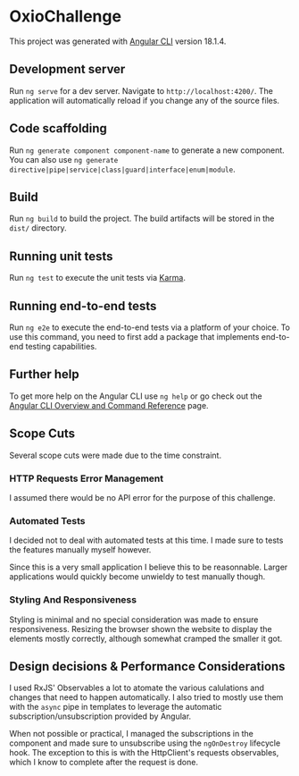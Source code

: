 # OxioChallenge

This project was generated with [Angular CLI](https://github.com/angular/angular-cli) version 18.1.4.

## Development server

Run `ng serve` for a dev server. Navigate to `http://localhost:4200/`. The application will automatically reload if you change any of the source files.

## Code scaffolding

Run `ng generate component component-name` to generate a new component. You can also use `ng generate directive|pipe|service|class|guard|interface|enum|module`.

## Build

Run `ng build` to build the project. The build artifacts will be stored in the `dist/` directory.

## Running unit tests

Run `ng test` to execute the unit tests via [Karma](https://karma-runner.github.io).

## Running end-to-end tests

Run `ng e2e` to execute the end-to-end tests via a platform of your choice. To use this command, you need to first add a package that implements end-to-end testing capabilities.

## Further help

To get more help on the Angular CLI use `ng help` or go check out the [Angular CLI Overview and Command Reference](https://angular.dev/tools/cli) page.


## Scope Cuts

Several scope cuts were made due to the time constraint.

### HTTP Requests Error Management
I assumed there would be no API error for the purpose of this challenge.

### Automated Tests
I decided not to deal with automated tests at this time. I made sure to tests the features manually myself however.

Since this is a very small application I believe this to be reasonnable. Larger applications would quickly become unwieldy to test manually though.

### Styling And Responsiveness
Styling is minimal and no special consideration was made to ensure responsiveness.
Resizing the browser shown the website to display the elements mostly correctly, although somewhat cramped the smaller it got.

## Design decisions & Performance Considerations

I used RxJS' Observables a lot to atomate the various calulations and changes that need to happen automatically. I also tried to mostly use them with the `async` pipe in templates to leverage the automatic subscription/unsubscription provided by Angular.

When not possible or practical, I managed the subscriptions in the component and made sure to unsubscribe using the `ngOnDestroy` lifecycle hook.
The exception to this is with the HttpClient's requests observables, which I know to complete after the request is done.
